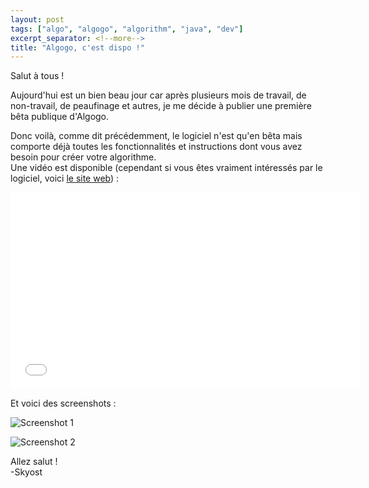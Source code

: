 ```yaml
---
layout: post
tags: ["algo", "algogo", "algorithm", "java", "dev"]
excerpt_separator: <!--more-->
title: "Algogo, c'est dispo !"
---
```


Salut à tous !

Aujourd'hui est un bien beau jour car après plusieurs mois de travail, de non-travail, de peaufinage et autres, je me décide à publier une première bêta publique d'Algogo.

<!--more-->

Donc voilà, comme dit précédemment, le logiciel n'est qu'en bêta mais comporte déjà toutes les fonctionnalités et instructions dont vous avez besoin pour créer votre algorithme.<br />
Une vidéo est disponible (cependant si vous êtes vraiment intéressés par le logiciel, voici [le site web](http://www.algogo.xyz)) :

<iframe src="//www.youtube.com/embed/FNI70uc0V3Y" width="560" height="315" frameborder="0"></iframe>

Et voici des screenshots :

![Screenshot 1](http://www.algogo.xyz/assets/img/screenshots/0.png)

![Screenshot 2](http://www.algogo.xyz/assets/img/screenshots/1.png)

Allez salut !<br />
-Skyost